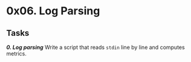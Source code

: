 # 0x06. Log Parsing

## Tasks

_**0. Log parsing**_
Write a script that reads `stdin` line by line and computes metrics.